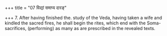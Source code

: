 +++
title = "07 विद्यां समाप्य दारङ्"

+++
7. After having finished the. study of the Veda, having taken a wife and kindled the sacred fires, he shall begin the rites, which end with the Soma-sacrifices, (performing) as many as are prescribed in the revealed texts.
